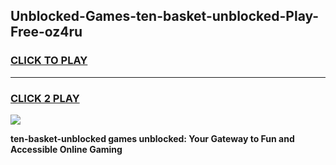 
## Unblocked-Games-ten-basket-unblocked-Play-Free-oz4ru
<h3>
<a href="https://premium76.site?title=ten-basket-unblocked&ref=18A1">CLICK TO PLAY</a></h3>
<hr>

<h3>
<a href="https://premium76.site?title=ten-basket-unblocked&ref=18A1">CLICK 2 PLAY</a>
  
</h3>

<a href="https://premium76.site?title=ten-basket-unblocked&ref=18A1"><img src="https://clearcache.store/games.png"></a>


**ten-basket-unblocked games unblocked: Your Gateway to Fun and Accessible Online Gaming**

